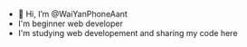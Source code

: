 - 👋 Hi, I’m @WaiYanPhoneAant
- I'm beginner web developer
- I'm studying web developement and sharing my code here

<!---
WaiYanPhoneAant/WaiYanPhoneAant is a ✨ special ✨ repository because its `README.md` (this file) appears on your GitHub profile.
You can click the Preview link to take a look at your changes.
--->
